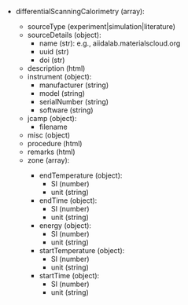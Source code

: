 - differentialScanningCalorimetry (array<object>):
  - sourceType (experiment|simulation|literature)
  - sourceDetails (object):
    - name (str): e.g., aiidalab.materialscloud.org
    - uuid (str)
    - doi (str)
  - description (html)
  - instrument (object):
    - manufacturer (string)
    - model (string)
    - serialNumber (string)
    - software (string)
  - jcamp (object):
    - filename
  - misc (object)
  - procedure (html)
  - remarks (html)
  - zone (array<object>):
    - endTemperature (object):
      - SI (number)
      - unit (string)
    - endTime (object):
      - SI (number)
      - unit (string)
    - energy (object):
      - SI (number)
      - unit (string)
    - startTemperature (object):
      - SI (number)
      - unit (string)
    - startTime (object):
      - SI (number)
      - unit (string)

